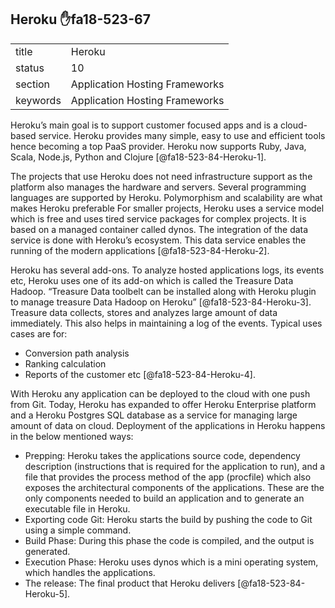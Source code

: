 ## Heroku :hand:fa18-523-67


|          |                                |
| -------- | ------------------------------ |
| title    | Heroku                         | 
| status   | 10                             |
| section  | Application Hosting Frameworks |
| keywords | Application Hosting Frameworks |



Heroku’s main goal is to support customer focused apps and is a cloud-based service. Heroku provides many simple, easy to use and efficient tools hence becoming a top PaaS provider. Heroku now supports Ruby, Java, Scala, Node.js, Python and Clojure [@fa18-523-84-Heroku-1].

The projects that use Heroku does not need infrastructure support as the platform also manages the hardware and servers. Several programming languages are supported by Heroku. Polymorphism and scalability are what makes Heroku preferable 
For smaller projects, Heroku uses a service model which is free and uses tired service packages for complex projects. It is based on a managed container called dynos. The integration of the data service is done with Heroku’s ecosystem. This data service enables the running of the modern applications [@fa18-523-84-Heroku-2].

Heroku has several add-ons. To analyze hosted applications logs, its events etc, Heroku uses one of its add-on which is called the Treasure Data Hadoop. “Treasure Data toolbelt can be installed along with Heroku plugin to manage treasure Data Hadoop on Heroku” [@fa18-523-84-Heroku-3]. Treasure data collects, stores and analyzes large amount of data immediately. This also helps in maintaining a log of the events.
Typical uses cases are for:

-	Conversion path analysis
-	Ranking calculation
-	Reports of the customer etc [@fa18-523-84-Heroku-4].	

With Heroku any application can be deployed to the cloud with one push from Git. Today, Heroku has expanded to offer Heroku Enterprise platform and a Heroku Postgres SQL database as a service for managing large amount of data on cloud.
Deployment of the applications in Heroku happens in the below mentioned ways:

-	Prepping: Heroku takes the applications source code, dependency description (instructions that is required for the application to run), and a file that provides the process method of the app (procfile) which also exposes the architectural components of the applications. These are the only components needed to build an application and to generate an executable file in Heroku.
-	Exporting code Git: Heroku starts the build by pushing the code to Git using a simple command.
-	Build Phase:  During this phase the code is compiled, and the output is generated.
-	Execution Phase: Heroku uses dynos which is a mini operating system, which handles the applications.
-	The release: The final product that Heroku delivers [@fa18-523-84-Heroku-5].



